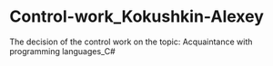 # Control-work_Kokushkin-Alexey
The decision of the control work on the topic: Acquaintance with programming languages_C#
